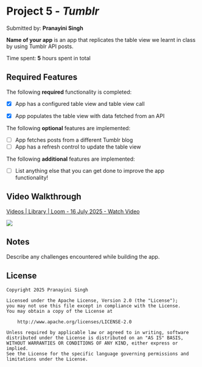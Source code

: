 
# Project 5 - *Tumblr*

Submitted by: **Pranayini Singh**

**Name of your app** is an app that replicates the table view we learnt in class by using Tumblr API posts.

Time spent: **5** hours spent in total

## Required Features

The following **required** functionality is completed:

- [X] App has a configured table view and table view call
- [X] App populates the table view with data fetched from an API


The following **optional** features are implemented:

- [ ] App fetches posts from a different Tumblr blog
- [ ] App has a refresh control to update the table view

The following **additional** features are implemented:

- [ ] List anything else that you can get done to improve the app functionality!

## Video Walkthrough

<div>
    <a href="https://www.loom.com/share/5aaae6359f8a4045959c29aa2a285199">
      <p>Videos | Library | Loom - 16 July 2025 - Watch Video</p>
    </a>
    <a href="https://www.loom.com/share/5aaae6359f8a4045959c29aa2a285199">
      <img style="max-width:300px;" src="https://cdn.loom.com/sessions/thumbnails/5aaae6359f8a4045959c29aa2a285199-b56278a273bedecb-full-play.gif">
    </a>
  </div>

## Notes

Describe any challenges encountered while building the app.

## License

    Copyright 2025 Pranayini Singh

    Licensed under the Apache License, Version 2.0 (the "License");
    you may not use this file except in compliance with the License.
    You may obtain a copy of the License at

        http://www.apache.org/licenses/LICENSE-2.0

    Unless required by applicable law or agreed to in writing, software
    distributed under the License is distributed on an "AS IS" BASIS,
    WITHOUT WARRANTIES OR CONDITIONS OF ANY KIND, either express or implied.
    See the License for the specific language governing permissions and
    limitations under the License.
